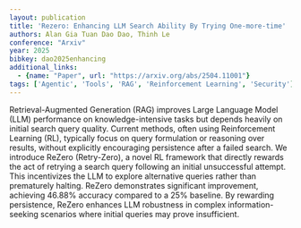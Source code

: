 ```yaml
---
layout: publication
title: 'Rezero: Enhancing LLM Search Ability By Trying One-more-time'
authors: Alan Gia Tuan Dao Dao, Thinh Le
conference: "Arxiv"
year: 2025
bibkey: dao2025enhancing
additional_links:
  - {name: "Paper", url: "https://arxiv.org/abs/2504.11001"}
tags: ['Agentic', 'Tools', 'RAG', 'Reinforcement Learning', 'Security']
---
```

Retrieval-Augmented Generation (RAG) improves Large Language Model (LLM)
performance on knowledge-intensive tasks but depends heavily on initial search
query quality. Current methods, often using Reinforcement Learning (RL),
typically focus on query formulation or reasoning over results, without
explicitly encouraging persistence after a failed search. We introduce ReZero
(Retry-Zero), a novel RL framework that directly rewards the act of retrying a
search query following an initial unsuccessful attempt. This incentivizes the
LLM to explore alternative queries rather than prematurely halting. ReZero
demonstrates significant improvement, achieving 46.88% accuracy compared to a
25% baseline. By rewarding persistence, ReZero enhances LLM robustness in
complex information-seeking scenarios where initial queries may prove
insufficient.
